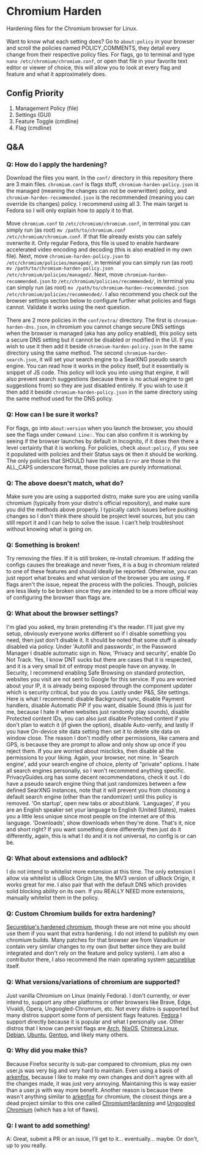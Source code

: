 # Chromium Harden

Hardening files for the Chromium browser for Linux.
\
\
Want to know what each setting does? Go to `about:policy` in your browser and scroll the policies named POLICY_COMMENTS, they detail every change from their respective policy files. For flags, go to terminal and type `nano /etc/chromium/chromium.conf`, or open that file in your favorite text editor or viewer of choice, this will allow you to look at every flag and feature and what it approximately does.

## Config Priority

1) Management Policy (file)
2) Settings (GUI)
3) Feature Toggle (cmdline)
4) Flag (cmdline)

## Q&A

### Q: How do I apply the hardening?
Download the files you want. In the `conf/` directory in this repository there are 3 main files. `chromium.conf` is flags stuff, `chromium-harden-policy.json` is the managed (meaning the changes can not be overwritten) policy, and `chromium-harden-recommended.json` is the recommended (meaning you can override its changes) policy. I recommend using all 3. The main target is Fedora so I will only explain how to apply it to that.
\
\
Move `chromium.conf` to `/etc/chromium/chromium.conf`, in terminal you can simply run (as root) `mv /path/to/chromium.conf /etc/chromium/chromium.conf`. If that file already exists you can safely overwrite it. Only regular Fedora, this file is used to enable hardware accelerated video encoding and decoding (this is also enabled in my own file). Next, move `chromium-harden-policy.json` to `/etc/chromium/policies/managed/`, in terminal you can simply run (as root) `mv /path/to/chromium-harden-policy.json /etc/chromium/policies/managed/`. Next, move `chromium-harden-recommended.json` to `/etc/chromium/policies/recommended/`, in terminal you can simply run (as root) `mv /path/to/chromium-harden-recommended.json /etc/chromium/policies/recommended/`. I also recommend you check out the browser settings section below to configure further what policies and flags cannot. Validate it works using the next question.
\
\
There are 2 more policies in the `conf/extra/` directory. The first is `chromium-harden-dns.json`, in chromium you cannot change secure DNS settings when the browser is managed (aka has any policy enabled), this policy sets a secure DNS setting but it cannot be disabled or modified in the UI. If you wish to use it then add it beside `chromium-harden-policy.json` in the same directory using the same method. The second `chromium-harden-search.json`, it will set your search engine to a SearXNG pseudo search engine. You can read how it works in the policy itself, but it essentially is snippet of JS code. This policy will lock you into using that engine, it will also prevent search suggestions (because there is no actual engine to get suggestions from) so they are just disabled entirely. If you wish to use it then add it beside `chromium-harden-policy.json` in the same directory using the same method used for the DNS policy.

### Q: How can I be sure it works?
For flags, go into `about:version` when you launch the browser, you should see the flags under `Command Line:`. You can also confirm it is working by seeing if the browser launches by default in Incognito, if it does then there a level certainty that it is working. For policies, check `about:policy`, if you see it populated with policies and their Status says `OK` then it should be working. The only policies that SHOULD have the status `Error` are those in the ALL_CAPS underscore format, those policies are purely informational.

### Q: The above doesn't match, what do?
Make sure you are using a supported distro, make sure you are using vanilla chromium (typically from your distro's official repository), and make sure you did the methods above properly. I typically catch issues before pushing changes so I don't think there should be project level sources, but you can still report it and I can help to solve the issue. I can't help troubleshoot without knowing what is going on.

### Q: Something is broken!
Try removing the files. If it is still broken, re-install chromium. If adding the configs causes the breakage and never fixes, it is a bug in chromium related to one of these features and should ideally be reported. Otherwise, you can just report what breaks and what version of the browser you are using. If flags aren't the issue, repeat the process with the policies. Though, policies are less likely to be broken since they are intended to be a more official way of configuring the browser than flags are.

### Q: What about the browser settings?
I'm glad you asked, my brain pretending it's the reader. I'll just give my setup, obviously everyone works different so if I disable something you need, then just don't disable it. It should be noted that some stuff is already disabled via policy. Under 'Autofill and passwords', in the Password Manager I disable automatic sign in. Now, 'Privacy and security', enable Do Not Track. Yes, I know DNT sucks but there are cases that it is respected, and it is a very small bit of entropy most people have on anyway. In Security, I recommend enabling Safe Browsing on standard protection, websites you visit are not sent to Google for this service. If you are worried about your IP, it is already being exposed through the component updater which is security critical, but you do you. Lastly under P&S, Site settings. Here is what I recommend: disable Background sync, disable Payment handlers, disable Automatic PiP if you want, disable Sound (this is just for me, because I hate it when websites just randomly play sounds), disable Protected content IDs, you can also just disable Protected content if you don't plan to watch it (if given the option), disable Auto-verify, and lastly if you have On-device site data setting then set it to delete site data on window close. The reason I don't modify other permissions, like camera and GPS, is because they are prompt to allow and only show up once if you reject them. If you are worried about misclicks, then disable all the permissions to your liking. Again, your browser, not mine. In 'Search engine', add your search engine of choice, plenty of "private" options. I hate all search engines personally, so I won't recommend anything specific. PrivacyGuides.org has some decent recommendations, check it out. I do have a pseudo search engine thing that just randomizes between a few defined SearXNG instances, note that it will prevent you from choosing a default search engine (other than the randomizer) until this policy is removed. 'On startup', open new tabs or about:blank. 'Languages', if you are an English speaker set your language to English (United States), makes you a little less unique since most people on the internet are of this language. 'Downloads', show downloads when they're done. That's it, nice and short right? If you want something done differently then just do it differently, again, this is what I do and it is not universal, no config is or can be.

### Q: What about extensions and adblock?
I do not intend to whitelist more extension at this time. The only extension I allow via whitelist is uBlock Origin Lite, the MV3 version of uBlock Origin, it works great for me. I also pair that with the default DNS which provides solid blocking ability on its own. If you REALLY NEED more extensions, manually whitelist them in the policy.

### Q: Custom Chromium builds for extra hardening?
[Secureblue's hardened chromium](https://github.com/secureblue/hardened-chromium), though these are not mine you should use them if you want that extra hardening. I do not intend to publish my own chromium builds. Many patches for that browser are from Vanadium or contain very similar changes to my own (but better since they are build integrated and don't rely on the feature and policy system). I am also a contributor there, I also recommend the main operating system [secureblue](https://github.com/secureblue/secureblue) itself.

### Q: What versions/variations of chromium are supported?
Just vanilla Chromium on Linux (mainly Fedora). I don't currently, or ever intend to, support any other platforms or other browsers like Brave, Edge, Vivaldi, Opera, Ungoogled-Chromium, etc. Not every distro is supported but many distros support some form of persistent flags features. [Fedora](https://fedoraproject.org/) I support directly because it is popular and what I personally use. Other distros that I know can persist flags are [Arch](https://archlinux.org/), [NixOS](https://nixos.org/), [Chimera Linux](https://chimera-linux.org/), [Debian](https://www.debian.org/), [Ubuntu](https://ubuntu.com/), [Gentoo](https://www.gentoo.org/), and likely many others.

### Q: Why did you make this?
Because Firefox security is sub-par compared to chromium, plus my own user.js was very big and very hard to maintain. Even using a basis of [arkenfox](https://github.com/arkenfox/user.js), because I like to make my own changes and don't agree with all the changes made, it was just very annoying. Maintaining this is way easier than a user.js with way more benefit. Another reason is because there wasn't anything similar to [arkenfox](https://github.com/arkenfox/user.js) for chromium, the closest things are a dead project similar to this one called [ChromiumHardening](https://github.com/melo936/ChromiumHardening) and [Ungoogled Chromium](https://github.com/ungoogled-software/ungoogled-chromium) (which has a lot of flaws).

### Q: I want to add something!
A: Great, submit a PR or an issue, I'll get to it... eventually... maybe. Or don't, up to you really.
